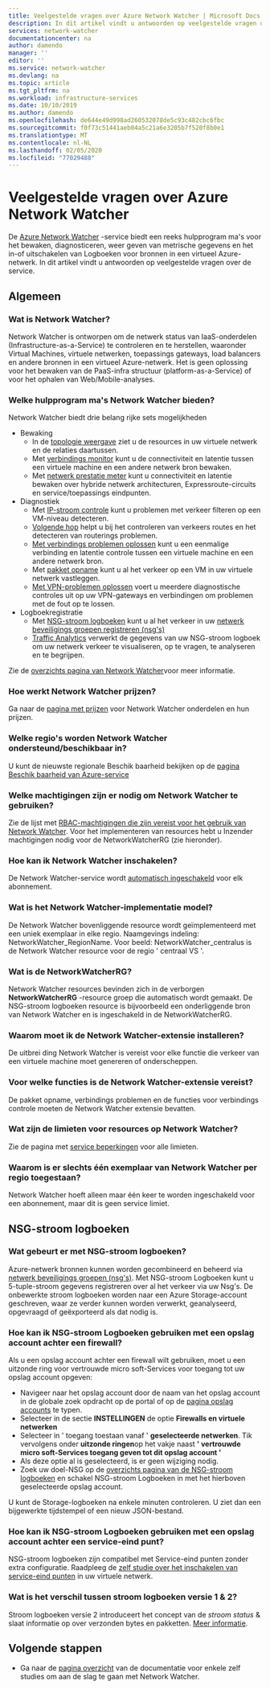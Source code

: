 ```yaml
---
title: Veelgestelde vragen over Azure Network Watcher | Microsoft Docs
description: In dit artikel vindt u antwoorden op veelgestelde vragen over de Azure Network Watcher-service.
services: network-watcher
documentationcenter: na
author: damendo
manager: ''
editor: ''
ms.service: network-watcher
ms.devlang: na
ms.topic: article
ms.tgt_pltfrm: na
ms.workload: infrastructure-services
ms.date: 10/10/2019
ms.author: damendo
ms.openlocfilehash: de644e49d998ad260532078de5c93c482cbc6fbc
ms.sourcegitcommit: f0f73c51441aeb04a5c21a6e3205b7f520f8b0e1
ms.translationtype: MT
ms.contentlocale: nl-NL
ms.lasthandoff: 02/05/2020
ms.locfileid: "77029488"
---
```

# <a name="frequently-asked-questions-faq-about-azure-network-watcher"></a>Veelgestelde vragen over Azure Network Watcher
De [Azure Network Watcher](https://docs.microsoft.com/azure/network-watcher/network-watcher-monitoring-overview) -service biedt een reeks hulpprogram ma's voor het bewaken, diagnosticeren, weer geven van metrische gegevens en het in-of uitschakelen van Logboeken voor bronnen in een virtueel Azure-netwerk. In dit artikel vindt u antwoorden op veelgestelde vragen over de service.

## <a name="general"></a>Algemeen

### <a name="what-is-network-watcher"></a>Wat is Network Watcher?
Network Watcher is ontworpen om de netwerk status van IaaS-onderdelen (Infrastructure-as-a-Service) te controleren en te herstellen, waaronder Virtual Machines, virtuele netwerken, toepassings gateways, load balancers en andere bronnen in een virtueel Azure-netwerk. Het is geen oplossing voor het bewaken van de PaaS-infra structuur (platform-as-a-Service) of voor het ophalen van Web/Mobile-analyses.

### <a name="what-tools-does-network-watcher-provide"></a>Welke hulpprogram ma's Network Watcher bieden?
Network Watcher biedt drie belang rijke sets mogelijkheden
* Bewaking
  * In de [topologie weergave](https://docs.microsoft.com/azure/network-watcher/view-network-topology) ziet u de resources in uw virtuele netwerk en de relaties daartussen.
  * Met [verbindings monitor](https://docs.microsoft.com/azure/network-watcher/connection-monitor) kunt u de connectiviteit en latentie tussen een virtuele machine en een andere netwerk bron bewaken.
  * Met [netwerk prestatie meter](https://docs.microsoft.com/azure/azure-monitor/insights/network-performance-monitor) kunt u connectiviteit en latentie bewaken over hybride netwerk architecturen, Expressroute-circuits en service/toepassings eindpunten.  
* Diagnostiek
  * Met [IP-stroom controle](https://docs.microsoft.com/azure/network-watcher/network-watcher-ip-flow-verify-overview) kunt u problemen met verkeer filteren op een VM-niveau detecteren.
  * [Volgende hop](https://docs.microsoft.com/azure/network-watcher/network-watcher-next-hop-overview) helpt u bij het controleren van verkeers routes en het detecteren van routerings problemen.
  * [Met verbindings problemen oplossen](https://docs.microsoft.com/azure/network-watcher/network-watcher-connectivity-portal) kunt u een eenmalige verbinding en latentie controle tussen een virtuele machine en een andere netwerk bron.
  * Met [pakket opname](https://docs.microsoft.com/azure/network-watcher/network-watcher-packet-capture-overview) kunt u al het verkeer op een VM in uw virtuele netwerk vastleggen.
  * [Met VPN-problemen oplossen](https://docs.microsoft.com/azure/network-watcher/network-watcher-troubleshoot-overview) voert u meerdere diagnostische controles uit op uw VPN-gateways en verbindingen om problemen met de fout op te lossen.
* Logboekregistratie
  * Met [NSG-stroom logboeken](https://docs.microsoft.com/azure/network-watcher/network-watcher-nsg-flow-logging-overview) kunt u al het verkeer in uw [netwerk beveiligings groepen registreren (nsg's)](https://docs.microsoft.com/azure/virtual-network/security-overview)
  * [Traffic Analytics](https://docs.microsoft.com/azure/network-watcher/traffic-analytics) verwerkt de gegevens van uw NSG-stroom logboek om uw netwerk verkeer te visualiseren, op te vragen, te analyseren en te begrijpen.


Zie de [overzichts pagina van Network Watcher](https://docs.microsoft.com/azure/network-watcher/network-watcher-monitoring-overview)voor meer informatie.


### <a name="how-does-network-watcher-pricing-work"></a>Hoe werkt Network Watcher prijzen?
Ga naar de [pagina met prijzen](https://azure.microsoft.com/pricing/details/network-watcher/) voor Network Watcher onderdelen en hun prijzen.

### <a name="which-regions-is-network-watcher-supportedavailable-in"></a>Welke regio's worden Network Watcher ondersteund/beschikbaar in?
U kunt de nieuwste regionale Beschik baarheid bekijken op de [pagina Beschik baarheid van Azure-service](https://azure.microsoft.com/global-infrastructure/services/?products=network-watcher)

### <a name="which-permissions-are-needed-to-use-network-watcher"></a>Welke machtigingen zijn er nodig om Network Watcher te gebruiken?
Zie de lijst met [RBAC-machtigingen die zijn vereist voor het gebruik van Network Watcher](https://docs.microsoft.com/azure/network-watcher/required-rbac-permissions). Voor het implementeren van resources hebt u Inzender machtigingen nodig voor de NetworkWatcherRG (zie hieronder).

### <a name="how-do-i-enable-network-watcher"></a>Hoe kan ik Network Watcher inschakelen?
De Network Watcher-service wordt [automatisch ingeschakeld](https://azure.microsoft.com/updates/azure-network-watcher-will-be-enabled-by-default-for-subscriptions-containing-virtual-networks/) voor elk abonnement.

### <a name="what-is-the-network-watcher-deployment-model"></a>Wat is het Network Watcher-implementatie model?
De Network Watcher bovenliggende resource wordt geïmplementeerd met een uniek exemplaar in elke regio. Naamgevings indeling: NetworkWatcher_RegionName. Voor beeld: NetworkWatcher_centralus is de Network Watcher resource voor de regio ' centraal VS '.

### <a name="what-is-the-networkwatcherrg"></a>Wat is de NetworkWatcherRG?
Network Watcher resources bevinden zich in de verborgen **NetworkWatcherRG** -resource groep die automatisch wordt gemaakt. De NSG-stroom logboeken resource is bijvoorbeeld een onderliggende bron van Network Watcher en is ingeschakeld in de NetworkWatcherRG.

### <a name="why-do-i-need-to-install-the-network-watcher-extension"></a>Waarom moet ik de Network Watcher-extensie installeren? 
De uitbrei ding Network Watcher is vereist voor elke functie die verkeer van een virtuele machine moet genereren of onderscheppen. 

### <a name="which-features-require-the-network-watcher-extension"></a>Voor welke functies is de Network Watcher-extensie vereist?
De pakket opname, verbindings problemen en de functies voor verbindings controle moeten de Network Watcher extensie bevatten.

### <a name="what-are-resource-limits-on-network-watcher"></a>Wat zijn de limieten voor resources op Network Watcher?
Zie de pagina met [service beperkingen](https://docs.microsoft.com/azure/azure-resource-manager/management/azure-subscription-service-limits#network-watcher-limits) voor alle limieten.  

### <a name="why-is-only-one-instance-of-network-watcher-allowed-per-region"></a>Waarom is er slechts één exemplaar van Network Watcher per regio toegestaan?
Network Watcher hoeft alleen maar één keer te worden ingeschakeld voor een abonnement, maar dit is geen service limiet.

## <a name="nsg-flow-logs"></a>NSG-stroom logboeken

### <a name="what-does-nsg-flow-logs-do"></a>Wat gebeurt er met NSG-stroom logboeken?
Azure-netwerk bronnen kunnen worden gecombineerd en beheerd via [netwerk beveiligings groepen (nsg's)](https://docs.microsoft.com/azure/virtual-network/security-overview). Met NSG-stroom Logboeken kunt u 5-tuple-stroom gegevens registreren over al het verkeer via uw Nsg's. De onbewerkte stroom logboeken worden naar een Azure Storage-account geschreven, waar ze verder kunnen worden verwerkt, geanalyseerd, opgevraagd of geëxporteerd als dat nodig is.

### <a name="how-do-i-use-nsg-flow-logs-with-a-storage-account-behind-a-firewall"></a>Hoe kan ik NSG-stroom Logboeken gebruiken met een opslag account achter een firewall?

Als u een opslag account achter een firewall wilt gebruiken, moet u een uitzonde ring voor vertrouwde micro soft-Services voor toegang tot uw opslag account opgeven:

* Navigeer naar het opslag account door de naam van het opslag account in de globale zoek opdracht op de portal of op de [pagina opslag accounts](https://ms.portal.azure.com/#blade/HubsExtension/BrowseResource/resourceType/Microsoft.Storage%2FStorageAccounts) te typen.
* Selecteer in de sectie **INSTELLINGEN** de optie **Firewalls en virtuele netwerken**
* Selecteer in ' toegang toestaan vanaf ' **geselecteerde netwerken**. Tik vervolgens onder **uitzonde ringen**op het vakje naast **' vertrouwde micro soft-Services toegang geven tot dit opslag account '** 
* Als deze optie al is geselecteerd, is er geen wijziging nodig.  
* Zoek uw doel-NSG op de [overzichts pagina van de NSG-stroom logboeken](https://ms.portal.azure.com/#blade/Microsoft_Azure_Network/NetworkWatcherMenuBlade/flowLogs) en schakel NSG-stroom Logboeken in met het hierboven geselecteerde opslag account.

U kunt de Storage-logboeken na enkele minuten controleren. U ziet dan een bijgewerkte tijdstempel of een nieuw JSON-bestand.

### <a name="how-do-i-use-nsg-flow-logs-with-a-storage-account-behind-a-service-endpoint"></a>Hoe kan ik NSG-stroom Logboeken gebruiken met een opslag account achter een service-eind punt?

NSG-stroom logboeken zijn compatibel met Service-eind punten zonder extra configuratie. Raadpleeg de [zelf studie over het inschakelen van service-eind punten](https://docs.microsoft.com/azure/virtual-network/tutorial-restrict-network-access-to-resources#enable-a-service-endpoint) in uw virtuele netwerk.


### <a name="what-is-the-difference-between-flow-logs-versions-1--2"></a>Wat is het verschil tussen stroom logboeken versie 1 & 2?
Stroom logboeken versie 2 introduceert het concept van de *stroom status* & slaat informatie op over verzonden bytes en pakketten. [Meer informatie](https://docs.microsoft.com/azure/network-watcher/network-watcher-nsg-flow-logging-overview#log-file).

## <a name="next-steps"></a>Volgende stappen
 - Ga naar de [pagina overzicht](https://docs.microsoft.com/azure/network-watcher/) van de documentatie voor enkele zelf studies om aan de slag te gaan met Network Watcher.
